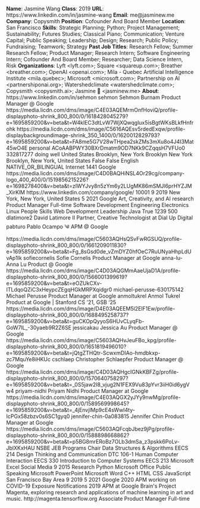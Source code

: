 **Name**: Jasmine Wang
**Class**: 2019
**URL**: https://www\.linkedin\.com/in/jasmine\-wang
**Email**: me@jasminew\.me
**Company**: Copysmith
**Position**: Cofounder And Board Member
**Location**: San Francisco
**Skills**: Strategic Planning; Python; Project Management; Sustainability; Futures Studies; Classical Piano; Communication; Venture Capital; Public Speaking; Leadership; Design; Research; Public Policy; Fundraising; Teamwork; Strategy
**Past Job Titles**: Research Fellow; Summer Research Fellow; Product Manager; Research Intern; Software Engineering Intern; Cofounder And Board Member; Researcher; Data Science Intern, Risk
**Organizations**: Lyft <lyft\.com>; Square <squareup\.com>; Breather <breather\.com>; OpenAI <openai\.com>; Mila \- Quebec Artificial Intelligence Institute <mila\.quebec>; Microsoft <microsoft\.com>; Partnership on AI <partnershiponai\.org>; Watershedclimate <watershedclimate\.com>; Copysmith <copysmith\.ai>; Jasmine 🦋 <jasminew\.me>
**About**: https://www\.linkedin\.com/in/sehmon sehmon Sehmon Burnam Product Manager @ Google https://media\.licdn\.com/dms/image/C4E03AQEMrmOnfHoviQ/profile\-displayphoto\-shrink\_800\_800/0/1618428045279?e=1695859200&v=beta&t=W4klEC3dtLvW7WjXQwqglux5isBgtWKsBLkfHnfrohk https://media\.licdn\.com/dms/image/C5616AQEsv5rdedExqw/profile\-displaybackgroundimage\-shrink\_350\_1400/0/1620012829793?e=1695859200&v=beta&t=FA8me5G7V28wTHpea2skZMs3mXu8o4J4I3Mat45wO4E personal ACoAABPWY30BXrDmatm9OD7NKk9CZqqsH7VFUo0 332817277 doing well United States Brooklyn, New York Brooklyn New York Brooklyn, New York, United States False False English NATIVE\_OR\_BILINGUAL Internet 1441 Google https://media\.licdn\.com/dms/image/C4D0BAQHiNSL4Or29cg/company\-logo\_400\_400/0/1519856215226?e=1698278400&v=beta&t=zIWYJvy8n5zYm6y2LUgMK86mSMJl6prHYZJM\_XirKlM https://www\.linkedin\.com/company/google/ 10001 9 2019 New York, New York, United States 5 2021 Google Art, Creativity, and AI research Product Manager Full\-time Software Development Engineering Electronics Linux People Skills Web Development Leadership Java True 1239 500 dlatimore2 David Latimore II Partner, Creative Technologist at Dial Up Digital pabturo Pablo Ocampo ༄ APM @ Google https://media\.licdn\.com/dms/image/C5603AQHsQSvFwRGSUQ/profile\-displayphoto\-shrink\_800\_800/0/1661209011830?e=1695859200&v=beta&t=Fg\_8sGsd0de\_vZmDYZ0hfOeC7RuUNyaHhpLdUvAp1Ik sofiecornelis Sofie Cornelis Product Manager at Google anna\-lu\- Anna Lu Product @ Google https://media\.licdn\.com/dms/image/C4D03AQGMmAaeUjaD1A/profile\-displayphoto\-shrink\_800\_800/0/1566001399619?e=1695859200&v=beta&t=eOZUkCXv\-ITLdqoQZiC3xHeypcZEgqHGkMRPXqidgr0 michael\-perusse\-630175142 Michael Perusse Product Manager at Google anmoltukrel Anmol Tukrel Product at Google | Stanford CS '21, GSB ‘25 https://media\.licdn\.com/dms/image/D4E03AQEEM5l2ElF1Ew/profile\-displayphoto\-shrink\_800\_800/0/1688495258737?e=1695859200&v=beta&t=guCKOpQyyoS6HUvCLyqFb\-GoW7lL\_\-30yaeb9R2Z6SE jessicakau Jessica Au Product Manager @ Google https://media\.licdn\.com/dms/image/C5603AQHvJeuFBo\_kpg/profile\-displayphoto\-shrink\_800\_800/0/1651819496010?e=1695859200&v=beta&t=jQtgZTHQtr\-ScwxmDIAo\-hmdbkxp\-zc7MquYe8iHKUc cschlaep Christopher Schlaepfer Product Manager @ Google https://media\.licdn\.com/dms/image/C4D03AQHgcIGNkKBFZg/profile\-displayphoto\-shrink\_800\_800/0/1570640758297?e=1695859200&v=beta&t=\_0S5jaw2I8\_vjug2N1FEX9Vu83pYvr3iiH0id6ygVw4 priyam\-nidhi Priyam Nidhi Product Manager at Google https://media\.licdn\.com/dms/image/C4E03AQGX2yJYy9nwMg/profile\-displayphoto\-shrink\_800\_800/0/1589569998645?e=1695859200&v=beta&t=\_4jEnvjlMp9cE4sWwI4ty\-IcPGx58zbzv0s6SC1gyq0 jennifer\-chin\-0a083815 Jennifer Chin Product Manager at Google https://media\.licdn\.com/dms/image/C5603AQFcqbJbez9jPg/profile\-displayphoto\-shrink\_800\_800/0/1588898668862?e=1695859200&v=beta&t=p5BG8mrERoBz7OLb3dmSa\_z3pskk6PoLv\-JblXKxHAU NSBE JEB Programs Chair Data Structures & Algorithms EECS 214 Design Thinking and Communication DTC 106\-1 Human Computer Interaction EECS 330 Introduction to Computer Systems EECS 213 Microsoft Excel Social Media 9 2015 Research Python Microsoft Office Public Speaking Microsoft PowerPoint Microsoft Word C\+\+ HTML CSS JavaScript San Francisco Bay Area 9 2019 5 2021 Google 2020 APM working on COVID\-19 Exposure Notifications  2019 APM at Google Brain's Project Magenta, exploring research and applications of machine learning in art and music\.  http://magenta\.tensorflow\.org Associate Product Manager Full\-time
